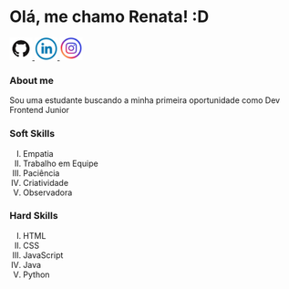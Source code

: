 # Olá, me chamo Renata! :D

<a href="https://github.com/RehMarNo">
    <img src="./img/GitHub-Mark.png" alt="GitHub" width="40" height="40" />
</a>

<a href="https://www.linkedin.com/in/renata-marques-959561175/">
    <img src="./img/linkedin.jpg" alt="LinkedIn" width="40" height="40" />
</a>
<a href="https://www.instagram.com/rehmarquesdl/">
    <img src="./img/instagram.jpg" alt="Instagram" width="40" height="40" />
</a> 

### About me
Sou uma estudante buscando a minha primeira oportunidade como Dev Frontend Junior

### Soft Skills
<ol type="I"> 
    <li>Empatia</li>
    <li>Trabalho em Equipe</li>
    <li>Paciência</li>
    <li>Criatividade</li>
    <li>Observadora</li>
</ol>

### Hard Skills
<ol type="I"> 
    <li>HTML</li>
    <li>CSS</li>
    <li>JavaScript</li>
    <li>Java</li>
    <li>Python</li>
</ol>
